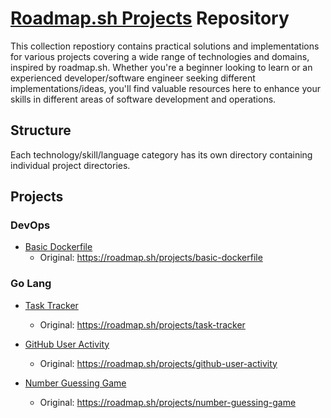 # [Roadmap.sh Projects](https://roadmap.sh/projects) Repository

This collection repostiory contains practical solutions and implementations for various projects covering a wide range of technologies and domains, inspired by roadmap.sh. Whether you're a beginner looking to learn or an experienced developer/software engineer seeking different implementations/ideas, you'll find valuable resources here to enhance your skills in different areas of software development and operations.

## Structure

Each technology/skill/language category has its own directory containing individual project directories.

## Projects

### DevOps

- [Basic Dockerfile](https://github.com/Younesi/roadmap-projects/tree/main/devops/1-basic-docker-file)
  - Original: https://roadmap.sh/projects/basic-dockerfile

### Go Lang

- [Task Tracker](https://github.com/Younesi/roadmap-projects/tree/main/go/1-task-tracker)
  - Original: https://roadmap.sh/projects/task-tracker

- [GitHub User Activity](https://github.com/Younesi/roadmap-projects/tree/main/go/2-github-user-activity)
  - Original: https://roadmap.sh/projects/github-user-activity

- [Number Guessing Game](https://github.com/Younesi/roadmap-projects/tree/main/go/3-number-guessing-game)
  - Original: https://roadmap.sh/projects/number-guessing-game